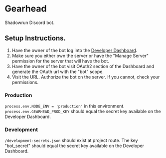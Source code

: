# Gearhead

Shadowrun Discord bot.

## Setup Instructions.
1. Have the owner of the bot log into the [Developer Dashboard](https://discordapp.com/developers/applications/).
2. Make sure you either own the server or have the "Manage Server" permission for the server that will have the bot.
3. Have the owner of the bot visit OAuth2 section of the Dashboard and generate the OAuth url with the "bot" scope.
4. Visit the URL. Authorize the bot on the server. If you cannot, check your permissions.

### Production
`process.env.NODE_ENV = 'production'` in this environment.
`process.env.GEARHEAD_PROD_KEY` should equal the secret key available on the Developer Dashboard.

### Development
`/development-secrets.json` should exist at project route. The key "bot_secret" should equal the secret key available on the Developer Dashboard.
